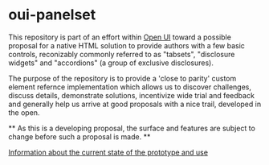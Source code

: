 # oui-panelset

This repository is part of an effort within [Open UI](https://open-ui.org) toward a possible proposal for a native HTML solution to provide authors with a few basic controls, reconizably commonly referred to as "tabsets", "disclosure widgets" and "accordions" (a group of exclusive disclosures).

The purpose of the repository is to provide a 'close to parity' custom element refernce implementation which allows us to discover challenges, discuss details, demonstrate solutions, incentivize wide trial and feedback and generally help us arrive at good proposals with a nice trail, developed in the open.

** As this is a developing proposal, the surface and features are subject to change before such a proposal is made. **


[Information about the current state of the prototype and use](https://tabvengers.github.io/spicy-sections/)
